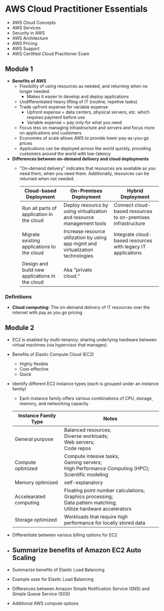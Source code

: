 # AWS Cloud Practitioner Essentials

- AWS Cloud Concepts 
- AWS Services 
- Security in AWS
- AWS Architecture 
- AWS Pricing 
- AWS Support
- AWS Certified Cloud Practitoner Exam

## Module 1  
- **Benefits of AWS**
  - Flexibility of using resources as needed, and returning when no longer needed.
    - Makes it easier to develop and deploy applications  
  - Undifferentiated heavy lifting of IT (routine, repetive tasks) 
  - Trade upfront expense for variable expense 
    - Upfront expense = data centers, physical servers, etc. which requires payment before use
    - Variable expense = pay only for what you need
  - Focus less on managing infrastructure and servers and focus more on applications and customers 
  - Economies of scale allows AWS to provide lower pay-as-you-go prices
  - Applications can be deployed across the world quickly, providing customers around the world with low-latency 
- **Differences between on-demand delivery and cloud deployments**
  - "On-demand delivery" indicates that resources are available as you need them, when you need them. Additionally, resources can be returned when not needed.
  
    | Cloud-based Deployment | On-Premises Deployment | Hybrid Deployment | 
    | --------------------- | --------------------- | ------------------- | 
    | Run all parts of application in the cloud | Deploy resourcs by using virtualization and resource management tools | Connect cloud-based resources to on-premises infrastructure | 
    | Migrate existing applications to the cloud | Increase resource utilization by using app mgmt and virtualization technologies | Integrate cloud-based resources with legacy IT applications | 
    | Design and build new applications in the cloud | Aka "private cloud." | | 

### Definitions
- **Cloud computing:** The on-demand delivery of IT resources over the internet with pay as you go pricing 

## Module 2
- EC2 is enabled by multi-tenancy: sharing underlying hardware between virtual machines (via hypervisor that manages)
- Benefits of Elastic Compute Cloud (EC2) 
  - Highly flexible
  - Cost-effective
  - Quick 
- Identify different EC2 instance types (each is grouped under an instance family)
  - Each instance family offers various combinations of CPU, storage, memory, and networking capacity
  
  | Instance Family Type | Notes | 
  | -------------------- | ------ | 
  | General purpose | Balanced resources; <br>Diverse workloads; <br>Web servers; <br> Code repos | 
  | Compute optimized | Compute intesive tasks; <br>Gaming servers; <br>High Performance Computing (HPC); <br>Scientific modeling | 
  | Memory optimized | self-explanatory | 
  | Accelearated computing | Floating point number calculations; <br>Graphics processing; <br>Data pattern matching; <br>Utilize hardware accelerators | 
  | Storage optimized | Workloads that require high performance for locally stored data | 
  
- Differentiate between various billing options for EC2
- Summarize benefits of Amazon EC2 Auto Scaling 
  - 
- Summarize benefits of Elastic Load Balancing
- Example uses for Elastic Load Balancing
- Differences between Amazon Simple Notification Service (SNS) and Simple Queue Service (SOS)
- Additional AWS compute options 
